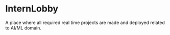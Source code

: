 # InternLobby
A place where all required real time projects are made and deployed related to AI/ML domain.
